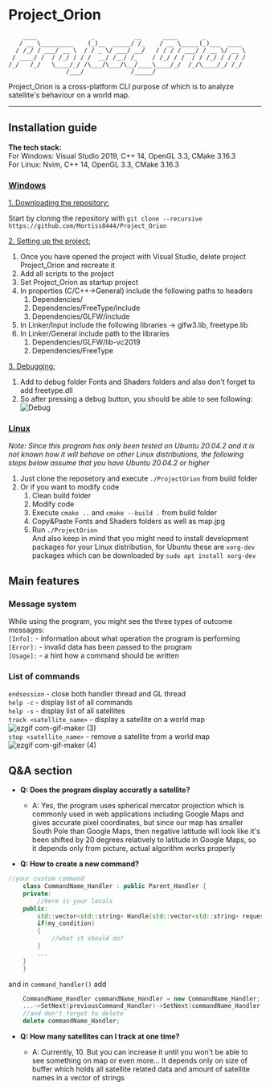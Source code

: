 # Project_Orion
	    ____               _           __      ____       _           
	   / __ \_________    (_)__  _____/ /_    / __ \_____(_)___  ____ 
	  / /_/ / ___/ __ \  / / _ \/ ___/ __/   / / / / ___/ / __ \/ __ \
	 / ____/ /  / /_/ / / /  __/ /__/ /_    / /_/ / /  / / /_/ / / / /
	/_/   /_/   \____/_/ /\___/\___/\__/____\____/_/  /_/\____/_/ /_/ 
	                /___/             /_____/                        
Project_Orion is a cross-platform CLI purpose of which is to analyze satellite's behaviour on a world map. <hr />
## Installation guide  
**The tech stack:**  
  For Windows: Visual Studio 2019, C++ 14, OpenGL 3.3, CMake 3.16.3      
  For Linux: Nvim, C++ 14, OpenGL 3.3, CMake 3.16.3  
### <ins> Windows </ins>
<ins>1. Downloading the repository: </ins>  

Start by cloning the repository with ```git clone --recursive https://github.com/Mortiss8444/Project_Orion```  

<ins>2. Setting up the project: </ins>  

1. Once you have opened the project with Visual Studio, delete project Project_Orion and recreate it
2. Add all scripts to the project
3. Set Project_Orion as startup project
4. In properties (C/C++->General) include the following paths to headers
    1) Dependencies/
	  2) Dependencies/FreeType/include
	  3) Dependencies/GLFW/include
4. In Linker/Input include the following libraries -> glfw3.lib, freetype.lib
5. In Linker/General include path to the libraries
	  1) Dependencies/GLFW/lib-vc2019
	  2) Dependencies/FreeType  
    
<ins>3. Debugging: </ins>  
  
1. Add to debug folder Fonts and Shaders folders and also don't forget to add freetype.dll
2. So after pressing a debug button, you should be able to see following:  
![Debug](https://user-images.githubusercontent.com/62875127/135939878-c1260f40-6ec7-484a-b17d-be84cfc0cc40.jpg)  
### <ins> Linux </ins>  
*Note: Since this program has only been tested on Ubuntu 20.04.2 and it is not known how it will behave on other Linux distributions, the following steps below assume that you have Ubuntu 20.04.2 or higher*  
1. Just clone the reposetory and execute ```./ProjectOrion``` from build folder
2. Or if you want to modify code 
	1) Clean build folder
	2) Modify code
	3) Execute ```cmake ..``` and ```cmake --build .``` from build folder  
	4) Copy&Paste Fonts and Shaders folders as well as map.jpg   
	5) Run  ```./ProjectOrion```  
And also keep in mind that you might need to install development packages for your Linux distribution, for Ubuntu these are ```xorg-dev``` packages which can be downloaded by ```sudo apt install xorg-dev```  
## Main features  
### Message system
While using the program, you might see the three types of outcome messages:  
```[Info]:``` - information about what operation the program is performing  
```[Error]:``` - invalid data has been passed to the program   
```[Usage]:``` - a hint how a command should be written     
### List of commands  
```endsession``` - close both handler thread and GL thread  
```help -c``` - display list of all commands  
```help -s``` - display list of all satellites  
```track <satellite_name>``` - display a satellite on a world map  
![ezgif com-gif-maker (3)](https://user-images.githubusercontent.com/62875127/136285321-c8840d04-4772-40c3-9e5d-caf50a28df65.gif)  
```stop <satellite_name>``` - remove a satellite from a world map  
![ezgif com-gif-maker (4)](https://user-images.githubusercontent.com/62875127/136285349-3df06424-4661-44b9-8fed-481d49108027.gif)  
## Q&A section  
- **Q: Does the program display accuratly a satellite?**  

  - A: Yes, the program uses spherical mercator projection which is commonly used in web applications including Google Maps and gives accurate pixel coordinates, but since our map has smaller South Pole than Google Maps, then negative latitude will look like it's been shifted by 20 degrees relatively to latitude in Google Maps, so it depends only from picture, actual algorithm works properly  
- **Q: How to create a new command?**  

```C++
//your custom command
    class CommandName_Handler : public Parent_Handler {
    private:
        //here is your locals
    public:
        std::vector<std::string> Handle(std::vector<std::string> request) override {
		if(my_condition)
		{
			//what it should do?
		}
		...
	}
    }
```
and in ```command_handler()``` add
```C++
	CommandName_Handler commandName_Handler = new CommandName_Handler;
	...->SetNext(previousCommand_Handler)->SetNext(commandName_Handler)
	//and don't forget to delete
	delete commandName_Handler;
```
- **Q: How many satellites can I track at one time?**

  - A: Currently, 10. But you can increase it until you won't be able to see something on map or even more... It depends only on size of buffer which holds all satellite related data and amount of satellite names in a vector of strings     

